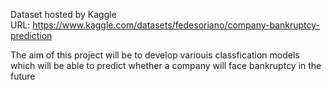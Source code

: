 Dataset hosted by Kaggle  
URL: https://www.kaggle.com/datasets/fedesoriano/company-bankruptcy-prediction  

The aim of this project will be to develop variouis classfication models which will be able to predict whether a company will face bankruptcy in the future  